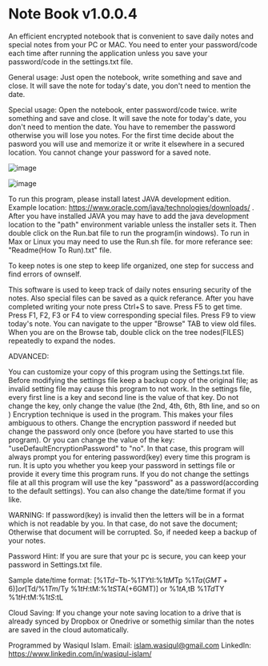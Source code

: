 # Note Book v1.0.0.4

An efficient encrypted notebook that is convenient to save daily notes and special notes from your PC or MAC.
You need to enter your password/code each time after running the application unless you save your password/code in the settings.txt file.

General usage:
Just open the notebook, write something and save and close. It will save the note for today's date, you don't need to mention the date.

Special usage:
Open the notebook, enter password/code twice. write something and save and close. It will save the note for today's date, you don't need to mention the date. You have to remember the password otherwise you will lose you notes. For the first time decide about the pasword you will use and memorize it or write it elsewhere in a secured location. You cannot change your password for a saved note.

![image](https://github.com/user-attachments/assets/7050fbec-6a59-490b-9d8b-a1a20f0bc9d6)

![image](https://github.com/user-attachments/assets/91cbef0a-1bba-4e29-bd28-91f4df15b7e2)

To run this program, please install latest JAVA development edition.
Example location:
https://www.oracle.com/java/technologies/downloads/ .
After you have installed JAVA you may have to add the java development location to the "path" environment variable unless the installer sets it.
Then double click on the Run.bat file to run the program(in windows). To run in Max or Linux you may need to use the Run.sh file.
for more referance see: "Readme(How To Run).txt" file.

To keep notes is one step to keep life organized, one step for success and find
errors of ownself.

This software is used to keep track of daily notes
ensuring security of the notes. Also special files can be saved as a quick referance.
After you have completed writing your note
press Ctrl+S to save.
Press F5 to get time.
Press F1, F2, F3 or F4 to view corresponding special files.
Press F9 to view today's note.
You can navigate to the upper "Browse" TAB to view old files.
When you are on the Browse tab, double click on the tree nodes(FILES)
repeatedly to expand the nodes.


ADVANCED:

You can customize your copy of this program
using the Settings.txt file.
Before modifying the settings file keep a backup copy
of the original file; as invalid setting file may cause this
program to not work.
In the settings file, every first line is a key
and second line is the value of that key.
Do not change the key, only change the value
(the 2nd, 4th, 6th, 8th line, and so on )
Encryption technique is used in the program.
This makes your files ambiguous to others.
Change the encryption password if needed
but change the password only once
(before you have started to use this program).
Or you can change the value of the key: "useDefaultEncryptionPassword"
to "no".
In that case, this program will always
prompt you for entering password(key) every time this
program is run.
It is upto you whether you keep your password in
settings file or provide it every time
this program runs.
If you do not change the settings file at all
this program will use the key "password"
as a password(according to the default settings).
You can also change the date/time format if you like.


WARNING:
If password(key) is invalid then the letters will be
in a format which is not readable by you.
In that case, do not save the document;
Otherwise that document will be corrupted.
So, if needed keep a backup of your notes.

Password Hint: If you are sure that your pc is secure,
you can keep your password in Settings.txt file.

Sample date/time format:
[%1$Td-%1$Tb-%1$TY %1$tI:%1$tM%1$Tp %1$Ta(GMT+6)]
or
[%1$Td/%1$Tm/%1$Ty %1$tH:%1$tM:%1$tS %1$TA(+6GMT)]
or
%1$tA, %1$tB %1$Td %1$TY %1$tH:%1$tM:%1$tS:%1$tL

Cloud Saving: If you change your note saving location to a drive that is already synced by Dropbox or Onedrive or somethig similar than the notes are saved in the cloud automatically.

Programmed by Wasiqul Islam.
Email: 
islam.wasiqul@gmail.com
LinkedIn:
https://www.linkedin.com/in/wasiqul-islam/

